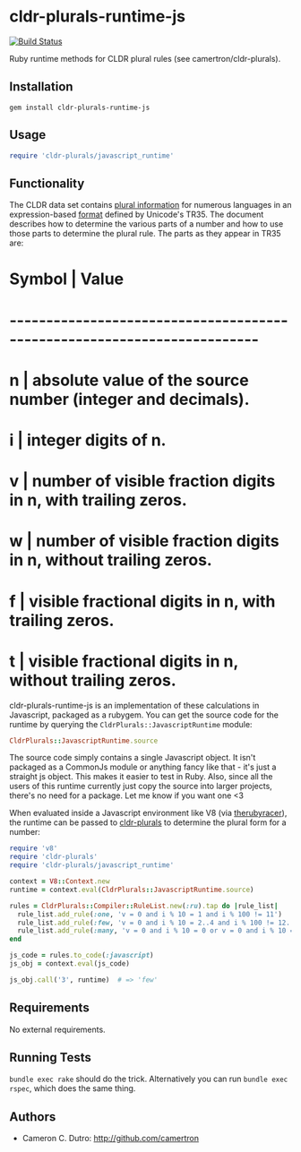 cldr-plurals-runtime-js
=================

[![Build Status](https://travis-ci.org/camertron/cldr-plurals-runtime-js.svg?branch=master)](http://travis-ci.org/camertron/cldr-plurals-runtime-js)

Ruby runtime methods for CLDR plural rules (see camertron/cldr-plurals).

## Installation

`gem install cldr-plurals-runtime-js`

## Usage

```ruby
require 'cldr-plurals/javascript_runtime'
```

## Functionality

The CLDR data set contains [plural information](http://unicode.org/cldr/trac/browser/tags/release-26-d04/common/supplemental/plurals.xml) for numerous languages in an expression-based [format](http://www.unicode.org/reports/tr35/tr35-numbers.html#Language_Plural_Rules) defined by Unicode's TR35. The document describes how to determine the various parts of a number and how to use those parts to determine the plural rule. The parts as they appear in TR35 are:

# Symbol | Value                                                           #
# ------------------------------------------------------------------------ #
# n      | absolute value of the source number (integer and decimals).     #
# i      | integer digits of n.                                            #
# v      | number of visible fraction digits in n, with trailing zeros.    #
# w      | number of visible fraction digits in n, without trailing zeros. #
# f      | visible fractional digits in n, with trailing zeros.            #
# t      | visible fractional digits in n, without trailing zeros.         #

cldr-plurals-runtime-js is an implementation of these calculations in Javascript, packaged as a rubygem. You can get the source code for the runtime by querying the `CldrPlurals::JavascriptRuntime` module:

```ruby
CldrPlurals::JavascriptRuntime.source
```

The source code simply contains a single Javascript object. It isn't packaged as a CommonJs module or anything fancy like that - it's just a straight js object. This makes it easier to test in Ruby. Also, since all the users of this runtime currently just copy the source into larger projects, there's no need for a package. Let me know if you want one <3

When evaluated inside a Javascript environment like V8 (via [therubyracer](https://github.com/cowboyd/therubyracer)), the runtime can be passed to [cldr-plurals](https://github.com/camertron/cldr-plurals) to determine the plural form for a number:

```ruby
require 'v8'
require 'cldr-plurals'
require 'cldr-plurals/javascript_runtime'

context = V8::Context.new
runtime = context.eval(CldrPlurals::JavascriptRuntime.source)

rules = CldrPlurals::Compiler::RuleList.new(:ru).tap do |rule_list|
  rule_list.add_rule(:one, 'v = 0 and i % 10 = 1 and i % 100 != 11')
  rule_list.add_rule(:few, 'v = 0 and i % 10 = 2..4 and i % 100 != 12..14')
  rule_list.add_rule(:many, 'v = 0 and i % 10 = 0 or v = 0 and i % 10 = 5..9 or v = 0 and i % 100 = 11..14')
end

js_code = rules.to_code(:javascript)
js_obj = context.eval(js_code)

js_obj.call('3', runtime)  # => 'few'
```

## Requirements

No external requirements.

## Running Tests

`bundle exec rake` should do the trick. Alternatively you can run `bundle exec rspec`, which does the same thing.

## Authors

* Cameron C. Dutro: http://github.com/camertron
